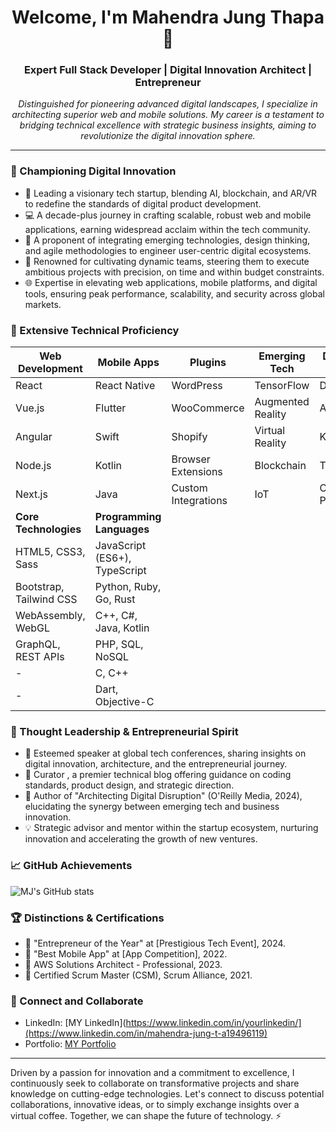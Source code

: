 <h1 align="center">Welcome, I'm Mahendra Jung Thapa 👋</h1>

<h3 align="center">Expert Full Stack Developer | Digital Innovation Architect | Entrepreneur </h3>

<p align="center">
<em>
Distinguished for pioneering advanced digital landscapes, I specialize in architecting superior web and mobile solutions. My career is a testament to bridging technical excellence with strategic business insights, aiming to revolutionize the digital innovation sphere.
</em>
</p>

---

### 🚀 Championing Digital Innovation

- 🔭 Leading a visionary tech startup, blending AI, blockchain, and AR/VR to redefine the standards of digital product development.
- 💻 A decade-plus journey in crafting scalable, robust web and mobile applications, earning widespread acclaim within the tech community.
- 🧠 A proponent of integrating emerging technologies, design thinking, and agile methodologies to engineer user-centric digital ecosystems.
- 👥 Renowned for cultivating dynamic teams, steering them to execute ambitious projects with precision, on time and within budget constraints.
- 🌐 Expertise in elevating web applications, mobile platforms, and digital tools, ensuring peak performance, scalability, and security across global markets.

### 🔬 Extensive Technical Proficiency

| Web Development | Mobile Apps | Plugins | Emerging Tech | DevOps & Cloud | Other Tools |
| --------------- | ----------- | ------- | ------------- | -------------- | ----------- |
| React | React Native | WordPress | TensorFlow | Docker | Git |
| Vue.js | Flutter | WooCommerce | Augmented Reality | AWS | GitHub Actions |
| Angular | Swift | Shopify | Virtual Reality | Kubernetes | Jira |
| Node.js | Kotlin | Browser Extensions | Blockchain | Terraform | Agile Methodologies |
| Next.js | Java | Custom Integrations | IoT | CI/CD Pipelines | Figma |
| **Core Technologies** | **Programming Languages** |
| HTML5, CSS3, Sass | JavaScript (ES6+), TypeScript |
| Bootstrap, Tailwind CSS | Python, Ruby, Go, Rust |
| WebAssembly, WebGL | C++, C#, Java, Kotlin |
| GraphQL, REST APIs | PHP, SQL, NoSQL |
| - | C, C++ |
| - | Dart, Objective-C |

### 🌟 Thought Leadership & Entrepreneurial Spirit

- 🎤 Esteemed speaker at global tech conferences, sharing insights on digital innovation, architecture, and the entrepreneurial journey.
- 📝 Curator , a premier technical blog offering guidance on coding standards, product design, and strategic direction.
- 📖 Author of "Architecting Digital Disruption" (O'Reilly Media, 2024), elucidating the synergy between emerging tech and business innovation.
- 💡 Strategic advisor and mentor within the startup ecosystem, nurturing innovation and accelerating the growth of new ventures.

### 📈 GitHub Achievements

![MJ's GitHub stats](https://github-readme-stats.vercel.app/api?username=mahendrajungthapa&show_icons=true&theme=radical)

### 🏆 Distinctions & Certifications

- 🥇 "Entrepreneur of the Year" at [Prestigious Tech Event], 2024.
- 🏅 "Best Mobile App" at [App Competition], 2022.
- 📜 AWS Solutions Architect - Professional, 2023.
- 📜 Certified Scrum Master (CSM), Scrum Alliance, 2021.

### 🤝 Connect and Collaborate

- LinkedIn: [MY LinkedIn](https://www.linkedin.com/in/yourlinkedin/](https://www.linkedin.com/in/mahendra-jung-t-a19496119)
- Portfolio: [MY Portfolio](https://mahendrathapa.com.np)

---

Driven by a passion for innovation and a commitment to excellence, I continuously seek to collaborate on transformative projects and share knowledge on cutting-edge technologies. Let's connect to discuss potential collaborations, innovative ideas, or to simply exchange insights over a virtual coffee. Together, we can shape the future of technology. ⚡
